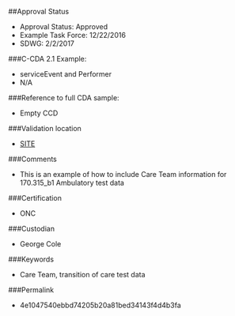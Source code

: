 ##Approval Status 

* Approval Status: Approved 
* Example Task Force: 12/22/2016
* SDWG: 2/2/2017

###C-CDA 2.1 Example: 
* serviceEvent and Performer
* N/A

###Reference to full CDA sample:
* Empty CCD

###Validation location
* [SITE](https://sitenv.org/c-cda-validator)

###Comments
* This is an example of how to include Care Team information for 170.315_b1 Ambulatory test data

###Certification
* ONC

###Custodian
* George Cole

###Keywords
* Care Team, transition of care test data



###Permalink 

* 4e1047540ebbd74205b20a81bed34143f4d4b3fa
